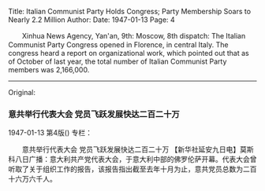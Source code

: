 Title: Italian Communist Party Holds Congress; Party Membership Soars to Nearly 2.2 Million
Author:
Date: 1947-01-13
Page: 4

　　Xinhua News Agency, Yan'an, 9th: Moscow, 8th dispatch: The Italian Communist Party Congress opened in Florence, in central Italy. The congress heard a report on organizational work, which pointed out that as of October of last year, the total number of Italian Communist Party members was 2,166,000.



<hr /> 

Original: 


### 意共举行代表大会  党员飞跃发展快达二百二十万

1947-01-13
第4版()
专栏：

　　意共举行代表大会
    党员飞跃发展快达二百二十万
    【新华社延安九日电】莫斯科八日广播：意大利共产党代表大会，于意大利中部的佛罗伦萨开幕。代表大会曾听取了关于组织工作的报告，该报告指出截至去年十月为止，意共党员总数为二百十六万六千人。
